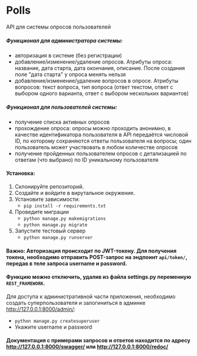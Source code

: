 # Polls
API для системы опросов пользователей

##### Функционал для администратора системы:
- авторизация в системе (без регистрации)
- добавление/изменение/удаление опросов. Атрибуты опроса: название, дата старта, дата окончания, описание. После создания поле "дата старта" у опроса менять нельзя
- добавление/изменение/удаление вопросов в опросе. Атрибуты вопросов: текст вопроса, тип вопроса (ответ текстом, ответ с выбором одного варианта, ответ с выбором нескольких вариантов)

##### Функционал для пользователей системы:
- получение списка активных опросов
- прохождение опроса: опросы можно проходить анонимно, в качестве идентификатора пользователя в API передаётся числовой ID, по которому сохраняются ответы пользователя на вопросы; один пользователь может участвовать в любом количестве опросов
- получение пройденных пользователем опросов с детализацией по ответам (что выбрано) по ID уникальному пользователя

#### Установка:
1. Склонируйте репозиторий.
2. Создайте и войдите в вирутальное окружение.
3. Установите зависимости:
    - `pip install -r requirements.txt`
4. Проведите миграции
    - `python manage.py makemigrations`
    - `python manage.py migrate`
5. Запустите тестовый сервер
    - `python manage.py runserver`

#### Важно: Авторизация происходит по JWT-токену. Для получения токена, необходимо отправить POST-запрос на эндпоинт `api/token/`, передав в теле запроса username и password.
#### Функцию можно отключить, удалив из файла settings.py переменную `REST_FRAMEWORK`.

Для доступа к административной части приложения, необходимо создать суперпользователя и залогиниться в админке http://127.0.0.1:8000/admin/:
- `python manage.py createsuperuser `
- Укажите username и password

#### Документация с примерами запросов и ответов находится по адресу http://127.0.0.1:8000/swagger/ или http://127.0.0.1:8000/redoc/
